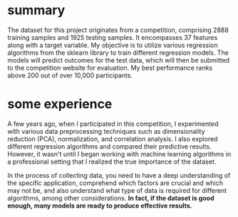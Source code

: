 # summary
The dataset for this project originates from a competition, comprising 2888 training samples and 1925 testing samples. It encompasses 37 features along with a target variable. My objective is to utilize various regression algorithms from the sklearn library to train different regression models. The models will predict outcomes for the test data, which will then be submitted to the competition website for evaluation. My best performance ranks above 200 out of over 10,000 participants.
# some experience
A few years ago, when I participated in this competition, I experimented with various data preprocessing techniques such as dimensionality reduction (PCA), normalization, and correlation analysis. I also explored different regression algorithms and compared their predictive results. However, it wasn't until I began working with machine learning algorithms in a professional setting that I realized the true importance of the dataset.

In the process of collecting data, you need to have a deep understanding of the specific application, comprehend which factors are crucial and which may not be, and also understand what type of data is required for different algorithms, among other considerations. **In fact, if the dataset is good enough, many models are ready to produce effective results.**
